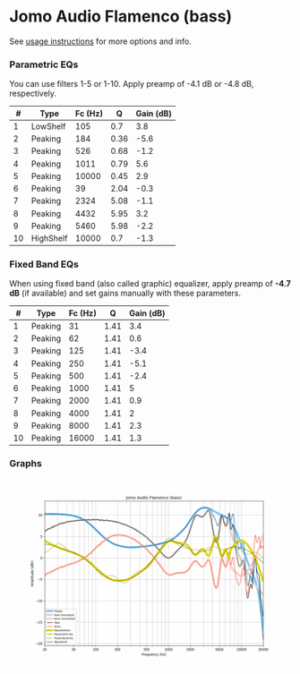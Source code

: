 # Jomo Audio Flamenco (bass)
See [usage instructions](https://github.com/jaakkopasanen/AutoEq#usage) for more options and info.

### Parametric EQs
You can use filters 1-5 or 1-10. Apply preamp of -4.1 dB or -4.8 dB, respectively.

|   # | Type      |   Fc (Hz) |    Q |   Gain (dB) |
|-----|-----------|-----------|------|-------------|
|   1 | LowShelf  |       105 | 0.7  |         3.8 |
|   2 | Peaking   |       184 | 0.36 |        -5.6 |
|   3 | Peaking   |       526 | 0.68 |        -1.2 |
|   4 | Peaking   |      1011 | 0.79 |         5.6 |
|   5 | Peaking   |     10000 | 0.45 |         2.9 |
|   6 | Peaking   |        39 | 2.04 |        -0.3 |
|   7 | Peaking   |      2324 | 5.08 |        -1.1 |
|   8 | Peaking   |      4432 | 5.95 |         3.2 |
|   9 | Peaking   |      5460 | 5.98 |        -2.2 |
|  10 | HighShelf |     10000 | 0.7  |        -1.3 |

### Fixed Band EQs
When using fixed band (also called graphic) equalizer, apply preamp of **-4.7 dB** (if available) and set gains manually with these parameters.

|   # | Type    |   Fc (Hz) |    Q |   Gain (dB) |
|-----|---------|-----------|------|-------------|
|   1 | Peaking |        31 | 1.41 |         3.4 |
|   2 | Peaking |        62 | 1.41 |         0.6 |
|   3 | Peaking |       125 | 1.41 |        -3.4 |
|   4 | Peaking |       250 | 1.41 |        -5.1 |
|   5 | Peaking |       500 | 1.41 |        -2.4 |
|   6 | Peaking |      1000 | 1.41 |         5   |
|   7 | Peaking |      2000 | 1.41 |         0.9 |
|   8 | Peaking |      4000 | 1.41 |         2   |
|   9 | Peaking |      8000 | 1.41 |         2.3 |
|  10 | Peaking |     16000 | 1.41 |         1.3 |

### Graphs
![](./Jomo%20Audio%20Flamenco%20(bass).png)
